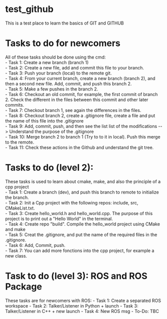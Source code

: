 # test_github
This is a test place to learn the basics of GIT and GITHUB  
  
# Tasks to do for newcomers 
All of these tasks should be done using the cmd:  
	- Task 1: Create a new branch (branch 1)  
	- Task 2: Create a new file, add and commit this file to your branch.  
	- Task 3: Push your branch (local) to the remote git.  
	- Task 4: From your current branch, create a new branch (branch 2), and then a second new file. Add, commit, and push this branch 2.  
	- Task 5: Make a few pushes in the branch 2.  
	- Task 6: Checkout an old commit, for example, the first commit of branch 2. Check the different in the files between this commit and other later commits.  
	- Task 7: Checkout branch 1, see again the differences in the files.  
	- Task 8: Checkout branch 2, create a .gitignore file, create a file and put the name of this file into the .gitignore  
	- Task 9: Add, commit, push, and then see the list list of the modifications --> Understand the purpose of the .gitignore  
	- Task 10: Merge branch 2 to branch 1 (Try to to it in local). Push this merge to the remote.  
	- Task 11: Check these actions in the Github and understand the git tree.  
	
# Tasks to do (level 2):
These tasks is used to learn about cmake, make, and also the principle of a cpp project  
	- Task 1: Create a branch (dev), and push this branch to remote to initialize the branch.  
	- Task 2: Init a Cpp project with the following repos: include, src, CMakeList.txt.  
	- Task 3: Create hello_world.h and hello_world.cpp. The purpose of this project is to print out a "Hello World" in the terminal.  
	- Task 4: Create repo "build". Compile the hello_world project using CMake and make   
	- Task 5: Creat the .gitignore, and put the name of the required files in the .gitignore.  
	- Task 6: Add, Commit, push.  
	- Task 7: You can add more fonctions into the cpp project, for example a new class.  
	  
# Task to do (level 3): ROS and ROS Package  
These tasks are for newcomers with ROS:
	- Task 1: Create a separated ROS workspace
	- Task 2: Talker/Listener in Python + launch
	- Task 3: Talker/Listener in C++ + new launch
	- Task 4: New ROS msg
	- To-Do: TBC

